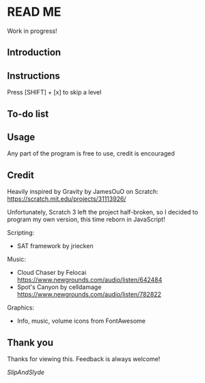 # READ ME
Work in progress!

## Introduction

## Instructions
Press [SHIFT] + [x] to skip a level

## To-do list

## Usage
Any part of the program is free to use, credit is encouraged

## Credit
Heavily inspired by Gravity by JamesOuO on Scratch:
https://scratch.mit.edu/projects/31113926/

Unfortunately, Scratch 3 left the project half-broken, so I decided to program my own version, this time reborn in JavaScript!

Scripting:
- SAT framework by jriecken

Music:
- Cloud Chaser by Felocai
https://www.newgrounds.com/audio/listen/642484
- Spot's Canyon by celldamage
https://www.newgrounds.com/audio/listen/782822

Graphics:
- Info, music, volume icons from FontAwesome

## Thank you
Thanks for viewing this. Feedback is always welcome!

*SlipAndSlyde*

